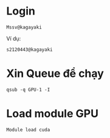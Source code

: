 # Login
```
Mssv@kagayaki
```
Ví dụ:
```
s2120443@kagayaki
```
# Xin Queue để chạy
```
qsub -q GPU-1 -I
```
# Load module GPU
```
Module load cuda
```
